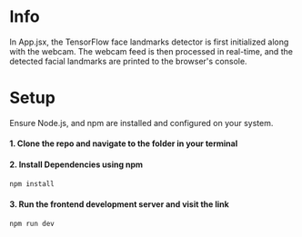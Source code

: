 # Info

In App.jsx, the TensorFlow face landmarks detector is first initialized along with the webcam. The webcam feed is then processed in real-time, and the detected facial landmarks are printed to the browser's console.

# Setup

Ensure Node.js, and npm are installed and configured on your system.

#### 1. Clone the repo and navigate to the folder in your terminal

#### 2. Install Dependencies using npm

```bash
npm install
```

#### 3. Run the frontend development server and visit the link

```bash
npm run dev
```
